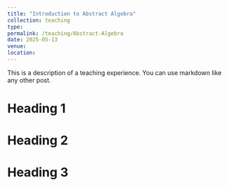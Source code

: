 ```yaml
---
title: "Introduction to Abstract Algebra"
collection: teaching
type: 
permalink: /teaching/Abstract-Algebra
date: 2025-05-13
venue: 
location: 
---
```


This is a description of a teaching experience. You can use markdown like any other post.

Heading 1
======

Heading 2
======

Heading 3
======
